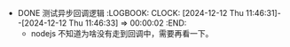 - DONE  测试异步回调逻辑
  :LOGBOOK:
  CLOCK: [2024-12-12 Thu 11:46:31]--[2024-12-12 Thu 11:46:33] =>  00:00:02
  :END:
	- nodejs 不知道为啥没有走到回调中，需要再看一下。